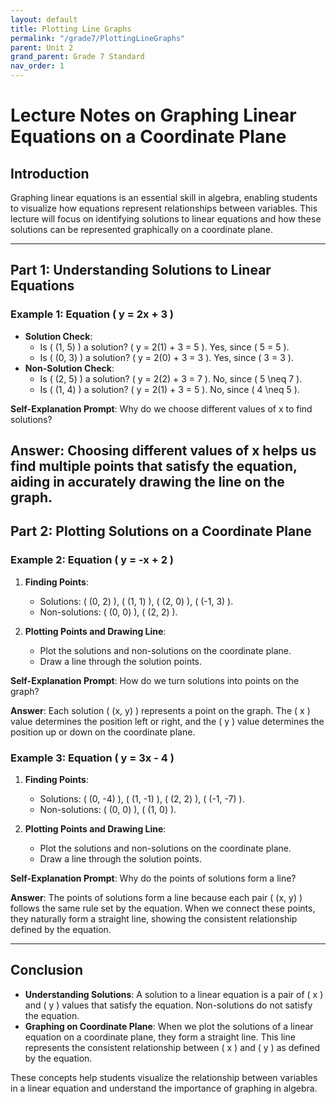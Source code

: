 ```yaml
---
layout: default
title: Plotting Line Graphs
permalink: "/grade7/PlottingLineGraphs"
parent: Unit 2
grand_parent: Grade 7 Standard
nav_order: 1
---
```

# Lecture Notes on Graphing Linear Equations on a Coordinate Plane

## Introduction

Graphing linear equations is an essential skill in algebra, enabling students to visualize how equations represent relationships between variables. This lecture will focus on identifying solutions to linear equations and how these solutions can be represented graphically on a coordinate plane.

---

## Part 1: Understanding Solutions to Linear Equations

### Example 1: Equation \( y = 2x + 3 \)

- **Solution Check**: 
  - Is \( (1, 5) \) a solution? \( y = 2(1) + 3 = 5 \). Yes, since \( 5 = 5 \).
  - Is \( (0, 3) \) a solution? \( y = 2(0) + 3 = 3 \). Yes, since \( 3 = 3 \).
- **Non-Solution Check**: 
  - Is \( (2, 5) \) a solution? \( y = 2(2) + 3 = 7 \). No, since \( 5 \neq 7 \).
  - Is \( (1, 4) \) a solution? \( y = 2(1) + 3 = 5 \). No, since \( 4 \neq 5 \).

**Self-Explanation Prompt**: Why do we choose different values of x to find solutions?

**Answer**: Choosing different values of x helps us find multiple points that satisfy the equation, aiding in accurately drawing the line on the graph.
---

## Part 2: Plotting Solutions on a Coordinate Plane

### Example 2: Equation \( y = -x + 2 \)

1. **Finding Points**:
   - Solutions: \( (0, 2) \), \( (1, 1) \), \( (2, 0) \), \( (-1, 3) \).
   - Non-solutions: \( (0, 0) \), \( (2, 2) \).

2. **Plotting Points and Drawing Line**:
   - Plot the solutions and non-solutions on the coordinate plane.
   - Draw a line through the solution points.

**Self-Explanation Prompt**: How do we turn solutions into points on the graph?

**Answer**: Each solution \( (x, y) \) represents a point on the graph. The \( x \) value determines the position left or right, and the \( y \) value determines the position up or down on the coordinate plane.

### Example 3: Equation \( y = 3x - 4 \)

1. **Finding Points**:
   - Solutions: \( (0, -4) \), \( (1, -1) \), \( (2, 2) \), \( (-1, -7) \).
   - Non-solutions: \( (0, 0) \), \( (1, 0) \).

2. **Plotting Points and Drawing Line**:
   - Plot the solutions and non-solutions on the coordinate plane.
   - Draw a line through the solution points.

**Self-Explanation Prompt**: Why do the points of solutions form a line?

**Answer**: The points of solutions form a line because each pair \( (x, y) \) follows the same rule set by the equation. When we connect these points, they naturally form a straight line, showing the consistent relationship defined by the equation.

---

## Conclusion

- **Understanding Solutions**: A solution to a linear equation is a pair of \( x \) and \( y \) values that satisfy the equation. Non-solutions do not satisfy the equation.
- **Graphing on Coordinate Plane**: When we plot the solutions of a linear equation on a coordinate plane, they form a straight line. This line represents the consistent relationship between \( x \) and \( y \) as defined by the equation.

These concepts help students visualize the relationship between variables in a linear equation and understand the importance of graphing in algebra.
